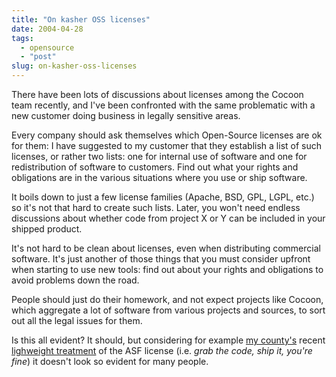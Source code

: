 ```yaml
---
title: "On kasher OSS licenses"
date: 2004-04-28
tags: 
  - opensource
  - "post"
slug: on-kasher-oss-licenses
---
```


There have been lots of discussions about licenses among the Cocoon team recently, and I've been confronted with the same problematic with a new customer doing business in legally sensitive areas.

Every company should ask themselves which Open-Source licenses are ok for them: I have suggested to my customer that they establish a list of such licenses, or rather two lists: one for internal use of software and one for redistribution of software to customers. Find out what your rights and obligations are in the various situations where you use or ship software.

It boils down to just a few license families (Apache, BSD, GPL, LGPL, etc.) so it's not that hard to create such lists. Later, you won't need endless discussions about whether code from project X or Y can be included in your shipped product.

It's not hard to be clean about licenses, even when distributing commercial software. It's just another of those things that you must consider upfront when starting to use new tools: find out about your rights and obligations to avoid problems down the road.

People should just do their homework, and not expect projects like Cocoon, which aggregate a lot of software from various projects and sources, to sort out all the legal issues for them.

Is this all evident? It should, but considering for example [my county's](http://www.vaudtax.ch) recent [lighweight treatment](http://codeconsult.ch/bertrand/archives/000248.html) of the ASF license (i.e. _grab the code, ship it, you're fine_) it doesn't look so evident for many people.

